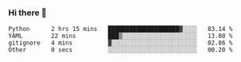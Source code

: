 ### Hi there 👋

<!--
**gustavkrist/gustavkrist** is a ✨ _special_ ✨ repository because its `README.md` (this file) appears on your GitHub profile.

Here are some ideas to get you started:

- 🔭 I’m currently working on ...
- 🌱 I’m currently learning ...
- 👯 I’m looking to collaborate on ...
- 🤔 I’m looking for help with ...
- 💬 Ask me about ...
- 📫 How to reach me: ...
- 😄 Pronouns: ...
- ⚡ Fun fact: ...
-->

<!--START_SECTION:waka-->

```text
Python      2 hrs 15 mins   ████████████████████▓░░░░   83.14 %
YAML        22 mins         ███▒░░░░░░░░░░░░░░░░░░░░░   13.80 %
gitignore   4 mins          ▓░░░░░░░░░░░░░░░░░░░░░░░░   02.86 %
Other       0 secs          ░░░░░░░░░░░░░░░░░░░░░░░░░   00.20 %
```

<!--END_SECTION:waka-->

